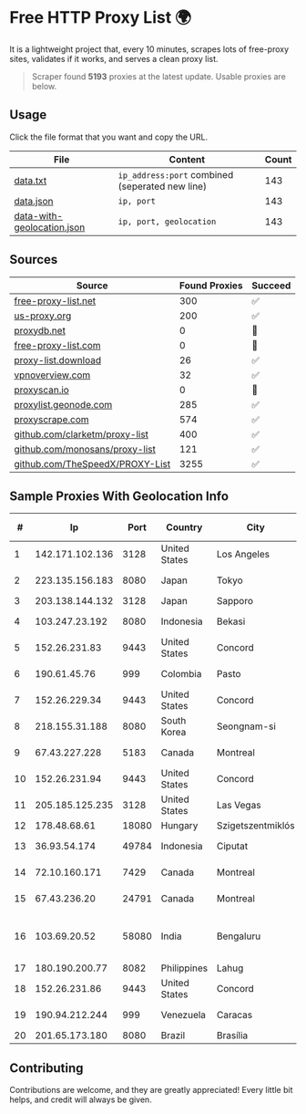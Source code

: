 
# Free HTTP Proxy List 🌍

It is a lightweight project that, every 10 minutes, scrapes lots of free-proxy sites, validates if it works, and serves a clean proxy list.


> Scraper found **5193** proxies at the latest update. Usable proxies are below.

## Usage

Click the file format that you want and copy the URL.


|File|Content|Count|
|----|-------|-----|
|[data.txt](https://raw.githubusercontent.com/themiralay/Proxy-List-World/master/data.txt)|`ip_address:port` combined (seperated new line)|143|
|[data.json](https://raw.githubusercontent.com/themiralay/Proxy-List-World/master/data.json)|`ip, port`|143|
|[data-with-geolocation.json](https://raw.githubusercontent.com/themiralay/Proxy-List-World/master/data-with-geolocation.json)|`ip, port, geolocation`|143|

## Sources

|Source|Found Proxies|Succeed|
|------|-------------|-------|
|[free-proxy-list.net](https://free-proxy-list.net)|300|✅|
|[us-proxy.org](https://www.us-proxy.org)|200|✅|
|[proxydb.net](http://proxydb.net)|0|🚫|
|[free-proxy-list.com](https://free-proxy-list.com/?page=&port=&type%5B%5D=http&type%5B%5D=https&up_time=0&search=Search)|0|🚫|
|[proxy-list.download](https://www.proxy-list.download/HTTP)|26|✅|
|[vpnoverview.com](https://vpnoverview.com/privacy/anonymous-browsing/free-proxy-servers)|32|✅|
|[proxyscan.io](https://www.proxyscan.io)|0|🚫|
|[proxylist.geonode.com](https://proxylist.geonode.com/api/proxy-list?limit=300&page=1&sort_by=lastChecked&sort_type=desc&protocols=http,https)|285|✅|
|[proxyscrape.com](https://api.proxyscrape.com/v2/?request=displayproxies&protocol=http&timeout=10000&country=all&ssl=all&anonymity=all)|574|✅|
|[github.com/clarketm/proxy-list](https://raw.githubusercontent.com/clarketm/proxy-list/master/proxy-list-raw.txt)|400|✅|
|[github.com/monosans/proxy-list](https://raw.githubusercontent.com/monosans/proxy-list/main/proxies/http.txt)|121|✅|
|[github.com/TheSpeedX/PROXY-List](https://raw.githubusercontent.com/TheSpeedX/PROXY-List/master/http.txt)|3255|✅|


## Sample Proxies With Geolocation Info

|#|Ip|Port|Country|City|Internet Service Provider|
|-|--|----|-------|----|-------------------------|
|1|142.171.102.136|3128|United States|Los Angeles|Multacom Corporation|
|2|223.135.156.183|8080|Japan|Tokyo|So-net Corporation|
|3|203.138.144.132|3128|Japan|Sapporo|SIMPLEIA|
|4|103.247.23.192|8080|Indonesia|Bekasi|PT wifian Solution|
|5|152.26.231.83|9443|United States|Concord|MCNC|
|6|190.61.45.76|999|Colombia|Pasto|Ufinet Panama S.A.|
|7|152.26.229.34|9443|United States|Concord|MCNC|
|8|218.155.31.188|8080|South Korea|Seongnam-si|Korea Telecom|
|9|67.43.227.228|5183|Canada|Montreal|GloboTech Communications|
|10|152.26.231.94|9443|United States|Concord|MCNC|
|11|205.185.125.235|3128|United States|Las Vegas|FranTech Solutions|
|12|178.48.68.61|18080|Hungary|Szigetszentmiklós|UPC|
|13|36.93.54.174|49784|Indonesia|Ciputat|Telekomunikasi Indonesia|
|14|72.10.160.171|7429|Canada|Montreal|GloboTech Communications|
|15|67.43.236.20|24791|Canada|Montreal|GloboTech Communications|
|16|103.69.20.52|58080|India|Bengaluru|Allnet Broadband Network PVT LTD|
|17|180.190.200.77|8082|Philippines|Lahug|Globe Telecom|
|18|152.26.231.86|9443|United States|Concord|MCNC|
|19|190.94.212.244|999|Venezuela|Caracas|IFX Networks Venezuela C.A.|
|20|201.65.173.180|8080|Brazil|Brasília|Claro S.A.|



## Contributing

Contributions are welcome, and they are greatly appreciated! Every
little bit helps, and credit will always be given.

